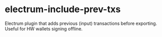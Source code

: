 # electrum-include-prev-txs
Electrum plugin that adds previous (input) transactions before exporting. Useful for HW wallets signing offline.
